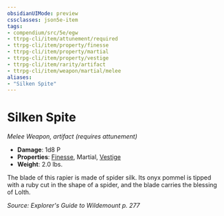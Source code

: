 ```yaml
---
obsidianUIMode: preview
cssclasses: json5e-item
tags:
- compendium/src/5e/egw
- ttrpg-cli/item/attunement/required
- ttrpg-cli/item/property/finesse
- ttrpg-cli/item/property/martial
- ttrpg-cli/item/property/vestige
- ttrpg-cli/item/rarity/artifact
- ttrpg-cli/item/weapon/martial/melee
aliases: 
- "Silken Spite"
---
```

# Silken Spite
*Melee Weapon, artifact (requires attunement)*  

- **Damage**: 1d8 P
- **Properties**: [Finesse](/3-Mechanics/CLI/rules/item-properties.md#Finesse), Martial, [Vestige](/3-Mechanics/CLI/rules/item-properties.md#Vestige)
- **Weight**: 2.0 lbs.

The blade of this rapier is made of spider silk. Its onyx pommel is tipped with a ruby cut in the shape of a spider, and the blade carries the blessing of Lolth.

*Source: Explorer's Guide to Wildemount p. 277*